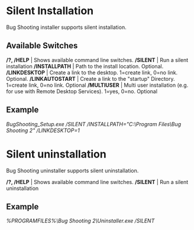 # Silent Installation

Bug Shooting installer supports silent installation.

## Available Switches

**/?, /HELP** | Shows available command line switches.
**/SILENT** | Run a silent installation
**/INSTALLPATH** | Path to the install location. Optional.
**/LINKDESKTOP** | Create a link to the desktop. 1=create link, 0=no link. Optional.
**/LINKAUTOSTART** | Create a link to the "startup" Directory. 1=create link, 0=no link. Optional
**/MULTIUSER** | Multi user installation (e.g. for use with Remote Desktop Services). 1=yes, 0=no. Optional
 
## Example

*BugShooting_Setup.exe /SILENT /INSTALLPATH="C:\Program Files\Bug Shooting 2" /LINKDESKTOP=1*

# Silent uninstallation

Bug Shooting uninstaller supports silent uninstallation.

**/?, /HELP** | Shows available command line switches.
**/SILENT** | Run a silent uninstallation

## Example

*%PROGRAMFILES%\Bug Shooting 2\Uninstaller.exe /SILENT*

